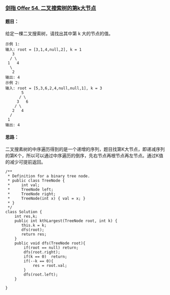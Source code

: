 ### [剑指 Offer 54. 二叉搜索树的第k大节点](https://leetcode.cn/problems/er-cha-sou-suo-shu-de-di-kda-jie-dian-lcof/)

#### 题目：

给定一棵二叉搜索树，请找出其中第 k 大的节点的值。

```
示例 1:
输入: root = [3,1,4,null,2], k = 1
   3
  / \
 1   4
  \
   2
输出: 4
示例 2:
输入: root = [5,3,6,2,4,null,null,1], k = 3
       5
      / \
     3   6
    / \
   2   4
  /
 1
输出: 4
```

#### 思路：

二叉搜素树的中序遍历得到的是一个递增的序列，题目找第K大节点，即递减序列的第K个，所以可以通过中序遍历的倒序，先右节点再根节点再左节点。通过K值的减少可提前返回。

```
/**
 * Definition for a binary tree node.
 * public class TreeNode {
 *     int val;
 *     TreeNode left;
 *     TreeNode right;
 *     TreeNode(int x) { val = x; }
 * }
 */
class Solution {
    int res,k;
    public int kthLargest(TreeNode root, int k) {
       this.k = k;
       dfs(root);
       return res;
    }
    public void dfs(TreeNode root){
        if(root == null) return;
        dfs(root.right);
        if(k == 0)  return;
        if(--k == 0){
            res = root.val; 
        } 
        dfs(root.left);
    }

}
```

